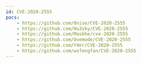 ```yaml
---
id: CVE-2020-2555
pocs:
    - https://github.com/0nise/CVE-2020-2555
    - https://github.com/Hu3sky/CVE-2020-2555
    - https://github.com/Maskhe/cve-2020-2555
    - https://github.com/Uvemode/CVE-2020-2555
    - https://github.com/Y4er/CVE-2020-2555
    - https://github.com/wsfengfan/CVE-2020-2555
---
```

